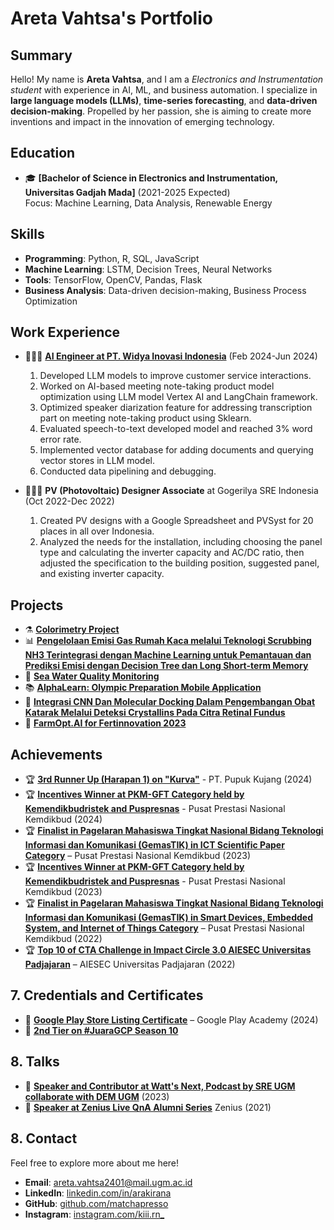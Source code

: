 # Areta Vahtsa's Portfolio

## Summary
Hello! My name is **Areta Vahtsa**, and I am a _Electronics and Instrumentation student_ with experience in AI, ML, and business automation. I specialize in **large language models (LLMs)**, **time-series forecasting**, and **data-driven decision-making**. Propelled by her passion, she is aiming to create more inventions and impact in the innovation of emerging technology.

## Education
- 🎓 **[Bachelor of Science in Electronics and Instrumentation, Universitas Gadjah Mada]** (2021-2025 Expected)  
  Focus: Machine Learning, Data Analysis, Renewable Energy

## Skills
- **Programming**: Python, R, SQL, JavaScript  
- **Machine Learning**: LSTM, Decision Trees, Neural Networks  
- **Tools**: TensorFlow, OpenCV, Pandas, Flask  
- **Business Analysis**: Data-driven decision-making, Business Process Optimization 

## Work Experience
- 👩🏽‍💻 **[AI Engineer at PT. Widya Inovasi Indonesia](https://drive.google.com/file/d/1VUu5PcCb9PZZryQqbcNKYgehcstnC3ZG/view?usp=drive_link)** (Feb 2024-Jun 2024)  
  1. Developed LLM models to improve customer service interactions.
  2. Worked on AI-based meeting note-taking product model optimization using LLM model Vertex AI and LangChain framework.
  3. Optimized speaker diarization feature for addressing transcription part on meeting note-taking product using Sklearn.
  4. Evaluated speech-to-text developed model and reached 3% word error rate.
  5. Implemented vector database for adding documents and querying vector stores in LLM model.
  6. Conducted data pipelining and debugging.

  
- 👩🏽‍🔧 **PV (Photovoltaic) Designer Associate** at Gogerilya SRE Indonesia (Oct 2022-Dec 2022)  
  1. Created PV designs with a Google Spreadsheet and PVSyst for 20 places in all over Indonesia.
  2. Analyzed the needs for the installation, including choosing the panel type and calculating the inverter capacity and AC/DC ratio, then 
adjusted the specification to the building position, suggested panel, and existing inverter capacity.

## Projects
- ⚗️ **[Colorimetry Project](https://github.com/matchapresso/Colorimetry-Python-Based)**  
- 📊 **[Pengelolaan Emisi Gas Rumah Kaca melalui Teknologi Scrubbing NH3 Terintegrasi dengan Machine Learning untuk Pemantauan dan Prediksi Emisi dengan Decision Tree dan Long Short-term Memory](https://github.com/matchapresso/KurvaPupukKujang)**
- 🧪 **[Sea Water Quality Monitoring](https://github.com/matchapresso/IoT-Kualitas-Air.git)**
- 📚 **[AlphaLearn: Olympic Preparation Mobile Application](https://github.com/AlphaLearnApp/ml-alphalearn)**
- 🔬 **[Integrasi CNN Dan Molecular Docking Dalam Pengembangan Obat Katarak Melalui Deteksi Crystallins Pada Citra Retinal Fundus](https://drive.google.com/file/d/1-pSGvJmU1TzWEowg6YjDTEivIVFsX-Bg/view)**  
- 🌾 **[FarmOpt.AI for Fertinnovation 2023](https://github.com/matchapresso/FarmOpt.AI)**

## Achievements
- 🏆 **[3rd Runner Up (Harapan 1) on "Kurva"](https://drive.google.com/file/d/1qjlQPilz_Vnc1plb1pQVrPQL_dwHzo-E/view?usp=drive_link)** - PT. Pupuk Kujang (2024)
- 🏆 **[Incentives Winner at PKM-GFT Category held by Kemendikbudristek and Puspresnas](#)** - Pusat Prestasi Nasional Kemdikbud (2024)
- 🏆 **[Finalist in Pagelaran Mahasiswa Tingkat Nasional Bidang Teknologi Informasi dan Komunikasi (GemasTIK) in ICT Scientific Paper Category](https://drive.google.com/file/d/10kXy5K5DCgAGSb0FtnoPz6M_J9Ukt2Z6/view?usp=sharing)** – Pusat Prestasi Nasional Kemdikbud (2023)
- 🏆 **[Incentives Winner at PKM-GFT Category held by Kemendikbudristek and Puspresnas](https://drive.google.com/file/d/1_jb_dGXTLZYbJ_0eda005LPbfP5fRxdL/view?usp=drive_link)** - Pusat Prestasi Nasional Kemdikbud (2023)
- 🏆 **[Finalist in Pagelaran Mahasiswa Tingkat Nasional Bidang Teknologi Informasi dan Komunikasi (GemasTIK) in Smart Devices, Embedded System, and Internet of Things Category](https://drive.google.com/file/d/1kQMg7TK0fTz_-Y2z0W9yOn9yq0CCl8CS/view?usp=drive_link)** – Pusat Prestasi Nasional Kemdikbud (2022)
- 🏆 **[ Top 10 of CTA Challenge in Impact Circle 3.0 AIESEC Universitas Padjajaran](https://drive.google.com/file/d/10kXy5K5DCgAGSb0FtnoPz6M_J9Ukt2Z6/view?usp=sharing)** – AIESEC Universitas Padjajaran (2022)


## 7. Credentials and Certificates
- 🏅 **[Google Play Store Listing Certificate](https://www.credential.net/81d457d5-5d1f-4491-8a17-b8ae1784527f#gs.gcao55)** – Google Play Academy (2024)
- 🏅 **[2nd Tier on #JuaraGCP Season 10](https://www.linkedin.com/posts/arakirana_juaragcps10-juaragcps10-activity-7234510321476874240-dhm-?utm_source=share&utm_medium=member_desktop)**

## 8. Talks
- 🎤 **[Speaker and Contributor at Watt's Next, Podcast by SRE UGM collaborate with DEM UGM](https://www.youtube.com/watch?v=QXUHPuVZ3Uc&feature=youtu.be)**  (2023)
- 🎤 **[Speaker at Zenius Live QnA Alumni Series](#)** Zenius (2021)

## 8. Contact
Feel free to explore more about me here!

- **Email**: areta.vahtsa2401@mail.ugm.ac.id  
- **LinkedIn**: [linkedin.com/in/arakirana](https://linkedin.com/in/arakirana)  
- **GitHub**: [github.com/matchapresso](https://github.com/matchapresso)
- **Instagram**: [instagram.com/kiii.rn_](instagram.com/kiii.rn_)



